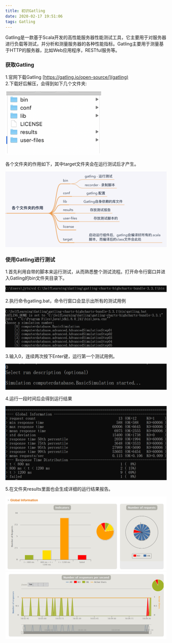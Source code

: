 ```yaml
---
title: 初识Gatling
date: 2020-02-17 19:51:06
tags: Gatling
---
```


Gatling是一款基于Scala开发的高性能服务器性能测试工具，它主要用于对服务器进行负载等测试，并分析和测量服务器的各种性能指标。Gatling主要用于测量基于HTTP的服务器，比如Web应用程序，RESTful服务等。
<!--more-->
### **获取Gatling**
1.官网下载Gatling
[https://gatling.io/open-source/](gatling)  
2.下载好后解压，会得到如下几个文件夹:  

<img src="初识Gatling/8.png" width="300" height="200">

各个文件夹的作用如下，其中target文件夹会在运行测试后才产生。  

![avatar](Gatling学习笔记1/9.png)

### **使用Gatling进行测试**
1.首先利用自带的脚本来运行测试，从而熟悉整个测试流程。打开命令行窗口并进入Gatling的bin文件夹目录下。  

![avatar](初识Gatling/1.png)  

2.执行命令gatling.bat，命令行窗口会显示出所有的测试用例  

![avatar](初识Gatling/2.png)

3.输入0，连续两次按下Enter键，运行第一个测试用例。  

![avatar](初识Gatling/3.png)

4.运行一段时间后会得到运行结果  

![avatar](初识Gatling/4.png)  

5.在文件夹results里面也会生成详细的运行结果报告。  

![avatar](初识Gatling/5.png)
![avatar](初识Gatling/6.png)






